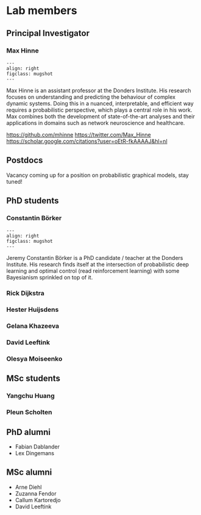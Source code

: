 # Lab members

## Principal Investigator

### Max Hinne

```{figure} ../images/max_head.jpg
---
align: right
figclass: mugshot
---
```

Max Hinne is an assistant professor at the Donders Institute. His research focuses on understanding and predicting the behaviour of complex dynamic systems. Doing this in a nuanced, interpretable, and efficient way requires a probabilistic perspective, which plays a central role in his work. Max combines both the development of state-of-the-art analyses and their applications in domains such as network neuroscience and healthcare.

https://github.com/mhinne https://twitter.com/Max_Hinne https://scholar.google.com/citations?user=oEtR-fkAAAAJ&hl=nl





## Postdocs

Vacancy coming up for a position on probabilistic graphical models, stay tuned!

## PhD students

### Constantin Börker

```{figure} ../images/constantin.jpg
---
align: right
figclass: mugshot
---
```

Jeremy Constantin Börker is a PhD candidate / teacher at the Donders Institute. His research finds itself at the intersection of probabilistic deep learning and optimal control (read reinforcement learning) with some Bayesianism sprinkled on top of it. 

### Rick Dijkstra

### Hester Huijsdens

### Gelana Khazeeva

### David Leeftink

### Olesya Moiseenko

## MSc students

### Yangchu Huang

### Pleun Scholten


## PhD alumni

* Fabian Dablander
* Lex Dingemans

## MSc alumni

* Arne Diehl
* Zuzanna Fendor
* Callum Kartoredjo
* David Leeftink
